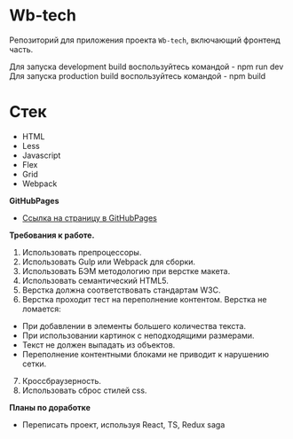 # Wb-tech
Репозиторий для приложения проекта `Wb-tech`, включающий фронтенд часть.

Для запуска development build воспользуйтесь командой - npm run dev
Для запуска production build воспользуйтесь командой - npm build


# Стек
- HTML
- Less
- Javascript
- Flex
- Grid
- Webpack

**GitHubPages**

* [Ссылка на страницу в GitHubPages]()

**Требования к работе.**
1. Использовать препроцессоры.
2. Использовать Gulp или Webpack для сборки.
3. Использовать БЭМ методологию при верстке макета.
4. Использовать семантический HTML5.
5. Верстка должна соответствовать стандартам W3C.
6. Верстка проходит тест на переполнение контентом. Верстка не ломается:
- При добавлении в элементы большего количества текста.
- При использовании картинок с неподходящими размерами.
- Текст не должен выпадать из объектов.
- Переполнение контентными блоками не приводит к нарушению сетки.
7. Кроссбраузерность.
8. Использовать сброс стилей css.


**Планы по доработке**
- Переписать проект, используя React, TS, Redux saga

